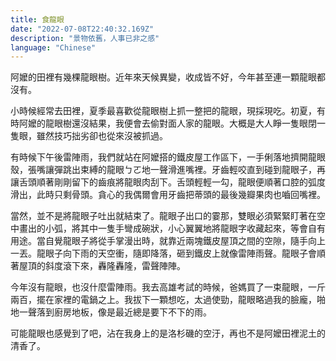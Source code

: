 ```yaml
---
title: 食龍眼
date: "2022-07-08T22:40:32.169Z"
description: "景物依舊，人事已非之感"
language: "Chinese"
---
```

阿嬤的田裡有幾棵龍眼樹。近年來天候異變，收成皆不好，今年甚至連一顆龍眼都沒有。

小時候經常去田裡，夏季最喜歡從龍眼樹上抓一整把的龍眼，現採現吃。初夏，有時阿嬤的龍眼樹還沒結果，我便會去偷對面人家的龍眼。大概是大人睜一隻眼閉一隻眼，雖然技巧拙劣卻也從來沒被抓過。

有時候下午後雷陣雨，我們就站在阿嬤搭的鐵皮屋工作區下，一手俐落地擠開龍眼殼，張嘴讓彈跳出束縛的龍眼ㄅㄛ地一聲滑進嘴裡。牙齒輕咬直到碰到龍眼子，再讓舌頭順著剛剛留下的齒痕將龍眼肉刮下。舌頭輕輕一勾，龍眼便順著口腔的弧度滑出，此時只剩骨頭。貪心的我偶爾會用牙齒把蒂頭的最後幾瓣果肉也嚙回嘴裡。

當然，並不是將龍眼子吐出就結束了。龍眼子出口的霎那，雙眼必須緊緊盯著在空中畫出的小弧，將其中一隻手彎成碗狀，小心翼翼地將龍眼字收藏起來，等會自有用途。當自覺龍眼子將從手掌漫出時，就靠近兩塊鐵皮屋頂之間的空隙，隨手向上一丟。龍眼子向下雨的天空衝，隨即降落，砸到鐵皮上就像雷陣雨聲。龍眼子會順著屋頂的斜度滾下來，轟隆轟隆，雷聲陣陣。

今年沒有龍眼，也沒什麼雷陣雨。我去高雄考試的時候，爸媽買了一束龍眼，一斤兩百，擺在家裡的電鍋之上。我拔下一顆想吃，太過使勁，龍眼略過我的臉龐，啪地一聲落到廚房地板，像是最近總是要下不下的雨。

可能龍眼也感覺到了吧，沾在我身上的是洛杉磯的空汙，再也不是阿嬤田裡泥土的清香了。
